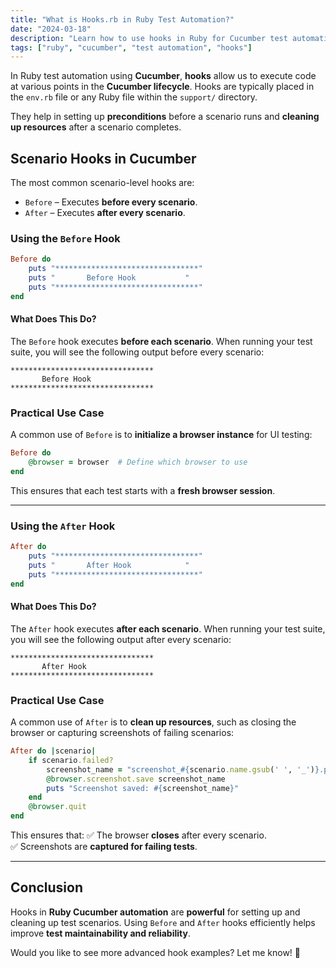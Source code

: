 ```yaml
---
title: "What is Hooks.rb in Ruby Test Automation?"
date: "2024-03-18"
description: "Learn how to use hooks in Ruby for Cucumber test automation."
tags: ["ruby", "cucumber", "test automation", "hooks"]
---
```


In Ruby test automation using **Cucumber**, **hooks** allow us to execute code at various points in the **Cucumber lifecycle**. Hooks are typically placed in the `env.rb` file or any Ruby file within the `support/` directory.

They help in setting up **preconditions** before a scenario runs and **cleaning up resources** after a scenario completes.

## **Scenario Hooks in Cucumber**

The most common scenario-level hooks are:
- `Before` – Executes **before every scenario**.
- `After` – Executes **after every scenario**.

### **Using the `Before` Hook**

```ruby
Before do
    puts "********************************"
    puts "       Before Hook           "
    puts "********************************"
end
```

#### **What Does This Do?**
The `Before` hook executes **before each scenario**. When running your test suite, you will see the following output before every scenario:

```
********************************
       Before Hook           
********************************
```

### **Practical Use Case**
A common use of `Before` is to **initialize a browser instance** for UI testing:

```ruby
Before do
    @browser = browser  # Define which browser to use
end
```

This ensures that each test starts with a **fresh browser session**.

---

### **Using the `After` Hook**

```ruby
After do
    puts "********************************"
    puts "       After Hook            "
    puts "********************************"
end
```

#### **What Does This Do?**
The `After` hook executes **after each scenario**. When running your test suite, you will see the following output after every scenario:

```
********************************
       After Hook           
********************************
```

### **Practical Use Case**
A common use of `After` is to **clean up resources**, such as closing the browser or capturing screenshots of failing scenarios:

```ruby
After do |scenario|
    if scenario.failed?
        screenshot_name = "screenshot_#{scenario.name.gsub(' ', '_')}.png"
        @browser.screenshot.save screenshot_name
        puts "Screenshot saved: #{screenshot_name}"
    end
    @browser.quit
end
```

This ensures that:
✅ The browser **closes** after every scenario.  
✅ Screenshots are **captured for failing tests**.  

---

## **Conclusion**
Hooks in **Ruby Cucumber automation** are **powerful** for setting up and cleaning up test scenarios. Using `Before` and `After` hooks efficiently helps improve **test maintainability and reliability**.

Would you like to see more advanced hook examples? Let me know! 🚀